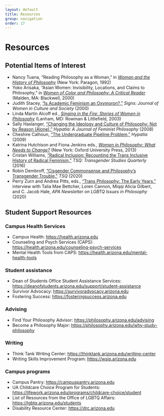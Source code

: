 ```yaml
---
layout: default
title: Resources
group: navigation
order: 17
---
```


# Resources

## Potential Items of Interest

- Nancy Tuana, “Reading Philosophy as a Woman,” in [*Woman and the History of Philosophy*](https://archive.org/embed/isbn_9780557781942) (New York: Paragon, 1992)
- Yoko Arisaka, “Asian Women: Invisibility, Locations, and Claims to Philosophy,” in [*Women of Color and Philosophy: A Critical Reader*](https://arizona-primo.hosted.exlibrisgroup.com/permalink/f/6ljalh/01UA_ALMA21454584770003843) (Malden, MA: Blackwell, 2000)
- Judith Stacey, [“Is Academic Feminism an Oxymoron?,”](http://ezproxy.library.arizona.edu/login?url=https://www.jstor.org/stable/3175510) *Signs: Journal of Women in Culture and Society* (2000)
- Linda Martín Alcoff ed., [*Singing in the Fire: Stories of Women in Philosophy*](https://arizona-primo.hosted.exlibrisgroup.com/permalink/f/6ljalh/01UA_ALMA51541311710003843) (Lanham, MD: Rowman & Littlefield, 2003)
- Sally Haslanger, [“Changing the Ideology and Culture of Philosophy: Not by Reason (Alone),”](https://web.mit.edu/~shaslang/papers/HaslangerWomeninPhil07.pdf) *Hypatia: A Journal of Feminist Philosophy* (2008)
- Cheshire Calhoun, [“The Undergraduate Pipeline Problem,”](http://ezproxy.library.arizona.edu/login?url=https://www.jstor.org/stable/20618157) *Hypatia* (2009)
- Katrina Hutchison and Fiona Jenkins eds., [*Women in Philosophy: What Needs to Change?*](https://ezproxy.library.arizona.edu/login?url=https://doi.org/10.1093/acprof:oso/9780199325603.001.0001) (New York: Oxford University Press, 2013)
- Cristan Williams, [“Radical Inclusion: Recounting the Trans Inclusive History of Radical Feminism,”](http://ezproxy.library.arizona.edu/login?url=https://doi.org/10.1215/23289252-3334463) *TSQ: Transgender Studies Quarterly* (2016)
- Robin Dembroff, [“Cisgender Commonsense and Philosophy’s Transgender Trouble,”](http://ezproxy.library.arizona.edu/login?url=https://doi.org/10.1215/23289252-8553048) *TSQ* (2020)
- Perry Zurn and Andrea Pitts, eds., [“Trans Philosophy: The Early Years,”](https://www.apaonline.org/resource/collection/B4B9E534-A677-4F29-8DC9-D75A5F16CC55/LGBTQV20n1.pdf#page=2) interview with Talia Mae Bettcher, Loren Cannon, Miqqi Alicia Gilbert, and C. Jacob Hale, *APA Newsletter on LGBTQ Issues in Philosophy* (2020)

## Student Support Resources

### Campus Health Services

-   Campus Health: <https://health.arizona.edu>
-   Counseling and Psych Services (CAPS): <https://health.arizona.edu/counseling-psych-services>
-   Mental Health Tools from CAPS: <https://health.arizona.edu/mental-health-tools>

### Student assistance

-   Dean of Students Office Student Assistance Services: <https://deanofstudents.arizona.edu/support/student-assistance>
-   Survivor Advocacy: <https://survivoradvocacy.arizona.edu>
-   Fostering Success: <https://fosteringsuccess.arizona.edu>

### Advising

-   Find Your Philosophy Advisor: <https://philosophy.arizona.edu/advising>
-   Become a Philosophy Major: <https://philosophy.arizona.edu/why-study-philosophy>

### Writing

-   Think Tank Writing Center: <https://thinktank.arizona.edu/writing-center>
-   Writing Skills Improvement Program: <https://wsip.arizona.edu>

### Campus programs

-   Campus Pantry: <https://campuspantry.arizona.edu>
-   UA Childcare Choice Program for Students: <https://lifework.arizona.edu/programs/childcare-choice/student>
-   List of Resources from the Office of LGBTQ Affairs: <https://lgbtq.arizona.edu/students>
-   Disability Resource Center: <https://drc.arizona.edu>